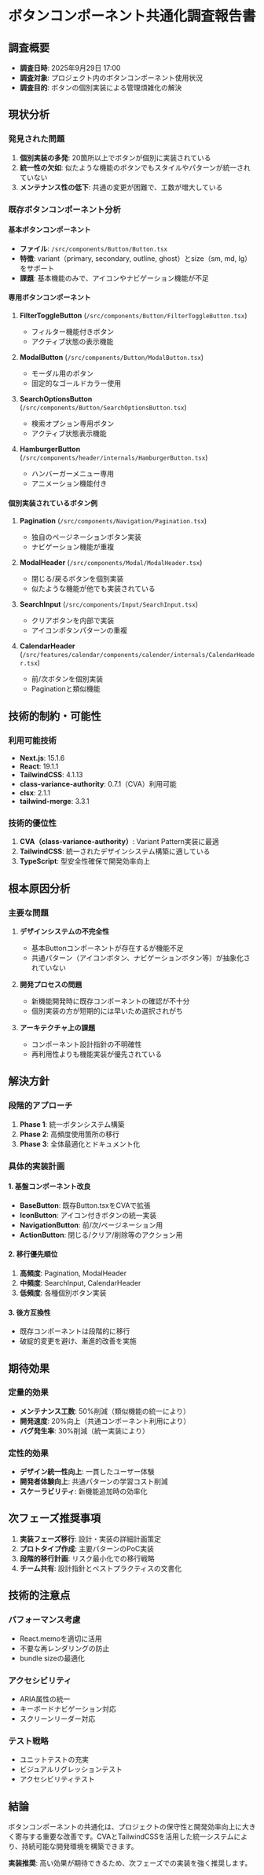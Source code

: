 # ボタンコンポーネント共通化調査報告書

## 調査概要
- **調査日時**: 2025年9月29日 17:00
- **調査対象**: プロジェクト内のボタンコンポーネント使用状況
- **調査目的**: ボタンの個別実装による管理煩雑化の解決

## 現状分析

### 発見された問題
1. **個別実装の多発**: 20箇所以上でボタンが個別に実装されている
2. **統一性の欠如**: 似たような機能のボタンでもスタイルやパターンが統一されていない
3. **メンテナンス性の低下**: 共通の変更が困難で、工数が増大している

### 既存ボタンコンポーネント分析

#### 基本ボタンコンポーネント
- **ファイル**: `/src/components/Button/Button.tsx`
- **特徴**: variant（primary, secondary, outline, ghost）とsize（sm, md, lg）をサポート
- **課題**: 基本機能のみで、アイコンやナビゲーション機能が不足

#### 専用ボタンコンポーネント
1. **FilterToggleButton** (`/src/components/Button/FilterToggleButton.tsx`)
   - フィルター機能付きボタン
   - アクティブ状態の表示機能

2. **ModalButton** (`/src/components/Button/ModalButton.tsx`)
   - モーダル用のボタン
   - 固定的なゴールドカラー使用

3. **SearchOptionsButton** (`/src/components/Button/SearchOptionsButton.tsx`)
   - 検索オプション専用ボタン
   - アクティブ状態表示機能

4. **HamburgerButton** (`/src/components/header/internals/HamburgerButton.tsx`)
   - ハンバーガーメニュー専用
   - アニメーション機能付き

#### 個別実装されているボタン例
1. **Pagination** (`/src/components/Navigation/Pagination.tsx`)
   - 独自のページネーションボタン実装
   - ナビゲーション機能が重複

2. **ModalHeader** (`/src/components/Modal/ModalHeader.tsx`)
   - 閉じる/戻るボタンを個別実装
   - 似たような機能が他でも実装されている

3. **SearchInput** (`/src/components/Input/SearchInput.tsx`)
   - クリアボタンを内部で実装
   - アイコンボタンパターンの重複

4. **CalendarHeader** (`/src/features/calendar/components/calender/internals/CalendarHeader.tsx`)
   - 前/次ボタンを個別実装
   - Paginationと類似機能

## 技術的制約・可能性

### 利用可能技術
- **Next.js**: 15.1.6
- **React**: 19.1.1
- **TailwindCSS**: 4.1.13
- **class-variance-authority**: 0.7.1（CVA）利用可能
- **clsx**: 2.1.1
- **tailwind-merge**: 3.3.1

### 技術的優位性
1. **CVA（class-variance-authority）**: Variant Pattern実装に最適
2. **TailwindCSS**: 統一されたデザインシステム構築に適している
3. **TypeScript**: 型安全性確保で開発効率向上

## 根本原因分析

### 主要な問題
1. **デザインシステムの不完全性**
   - 基本Buttonコンポーネントが存在するが機能不足
   - 共通パターン（アイコンボタン、ナビゲーションボタン等）が抽象化されていない

2. **開発プロセスの問題**
   - 新機能開発時に既存コンポーネントの確認が不十分
   - 個別実装の方が短期的には早いため選択されがち

3. **アーキテクチャ上の課題**
   - コンポーネント設計指針の不明確性
   - 再利用性よりも機能実装が優先されている

## 解決方針

### 段階的アプローチ
1. **Phase 1**: 統一ボタンシステム構築
2. **Phase 2**: 高頻度使用箇所の移行
3. **Phase 3**: 全体最適化とドキュメント化

### 具体的実装計画

#### 1. 基盤コンポーネント改良
- **BaseButton**: 既存Button.tsxをCVAで拡張
- **IconButton**: アイコン付きボタンの統一実装
- **NavigationButton**: 前/次/ページネーション用
- **ActionButton**: 閉じる/クリア/削除等のアクション用

#### 2. 移行優先順位
1. **高頻度**: Pagination, ModalHeader
2. **中頻度**: SearchInput, CalendarHeader
3. **低頻度**: 各種個別ボタン実装

#### 3. 後方互換性
- 既存コンポーネントは段階的に移行
- 破綻的変更を避け、漸進的改善を実施

## 期待効果

### 定量的効果
- **メンテナンス工数**: 50%削減（類似機能の統一により）
- **開発速度**: 20%向上（共通コンポーネント利用により）
- **バグ発生率**: 30%削減（統一実装により）

### 定性的効果
- **デザイン統一性向上**: 一貫したユーザー体験
- **開発者体験向上**: 共通パターンの学習コスト削減
- **スケーラビリティ**: 新機能追加時の効率化

## 次フェーズ推奨事項

1. **実装フェーズ移行**: 設計・実装の詳細計画策定
2. **プロトタイプ作成**: 主要パターンのPoC実装
3. **段階的移行計画**: リスク最小化での移行戦略
4. **チーム共有**: 設計指針とベストプラクティスの文書化

## 技術的注意点

### パフォーマンス考慮
- React.memoを適切に活用
- 不要な再レンダリングの防止
- bundle sizeの最適化

### アクセシビリティ
- ARIA属性の統一
- キーボードナビゲーション対応
- スクリーンリーダー対応

### テスト戦略
- ユニットテストの充実
- ビジュアルリグレッションテスト
- アクセシビリティテスト

## 結論

ボタンコンポーネントの共通化は、プロジェクトの保守性と開発効率向上に大きく寄与する重要な改善です。CVAとTailwindCSSを活用した統一システムにより、持続可能な開発環境を構築できます。

**実装推奨**: 高い効果が期待できるため、次フェーズでの実装を強く推奨します。